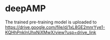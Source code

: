 # deepAMP

The trained pre-training model is uploaded to https://drive.google.com/file/d/1xL8GE2mnrYye1-KQHhPnkInUhxNiXMwX/view?usp=drive_link
